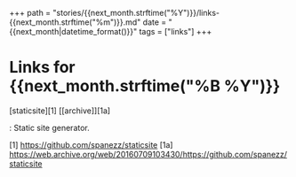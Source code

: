 +++
path = "stories/{{next_month.strftime("%Y")}}/links-{{next_month.strftime("%m")}}.md"
date = "{{next_month|datetime_format()}}"
tags = ["links"]
+++
# Links for {{next_month.strftime("%B %Y")}}

[staticsite][1] [[archive]][1a]

: Static site generator.

[1] https://github.com/spanezz/staticsite
[1a] https://web.archive.org/web/20160709103430/https://github.com/spanezz/staticsite
